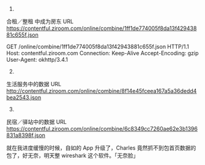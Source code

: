 
1.
合租／整租 中成为房东
URL	https://contentful.ziroom.com/online/combine/1ff1de774005f8da13f42943881c655f.json

GET /online/combine/1ff1de774005f8da13f42943881c655f.json HTTP/1.1
Host: contentful.ziroom.com
Connection: Keep-Alive
Accept-Encoding: gzip
User-Agent: okhttp/3.4.1

2.
生活服务中的数据
URL	http://contentful.ziroom.com/online/combine/8f14e45fceea167a5a36dedd4bea2543.json

3.
民宿／驿站中的数据
URL	https://contentful.ziroom.com/online/combine/6c8349cc7260ae62e3b1396831a8398f.json

就在我进度缓慢的时候，自如的 App 升级了，Charles 竟然抓不到包首页数据的包了，好无奈，明天整 wireshark 这个软件。「无奈脸」
